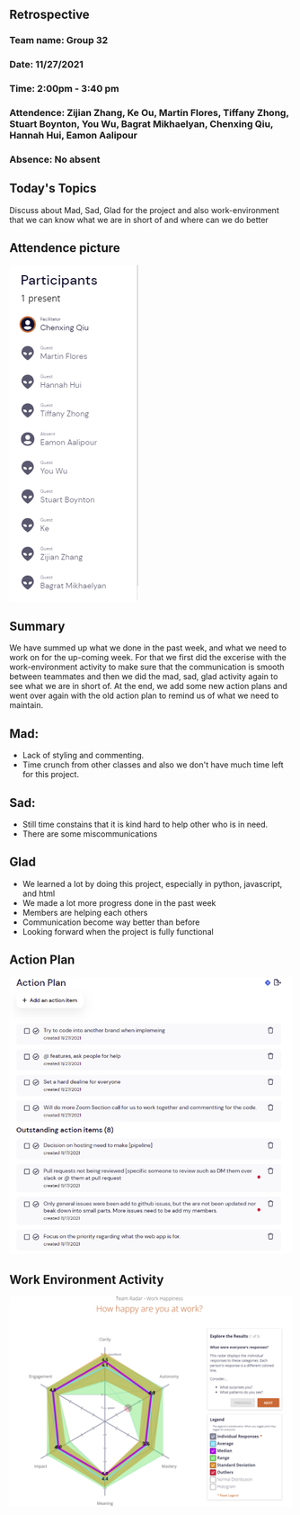 ## Retrospective
### Team name: Group 32
### Date: 11/27/2021
### Time: 2:00pm - 3:40 pm
### Attendence: Zijian Zhang, Ke Ou, Martin Flores, Tiffany Zhong, Stuart Boynton, You Wu, Bagrat Mikhaelyan, Chenxing Qiu, Hannah Hui, Eamon Aalipour
### Absence: No absent

## Today's Topics
Discuss about Mad, Sad, Glad for the project and also work-environment that we can know what we are in short of and where can we do better

## Attendence picture 
<img src="../pictures/Retro attendence2.png">

## Summary
We have summed up what we done in the past week, and what we need to work on for the up-coming week. For that we first did the excerise with the work-environment activity to make sure that the communication is smooth between teammates and then we did the mad, sad, glad activity again to see what we are in short of. At the end, we add some new action plans and went over again with the old action plan to remind us of what we need to maintain.

## Mad:
- Lack of styling and commenting.
- Time crunch from other classes and also  we don't have much time left for this project. 

## Sad:
- Still time constains that it is kind hard to help other who is in need.
- There are some miscommunications

## Glad
- We learned a lot by doing this project, especially in python, javascript, and html
- We made a lot more progress done in the past week
- Members are helping each others
- Communication become way better than before
- Looking forward when the project is fully functional

## Action Plan
<img src="../pictures/Action Plan2.png">

## Work Environment Activity
<img src="../pictures/work-environment.png">
